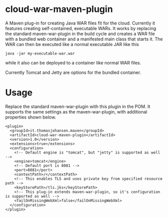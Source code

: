 # cloud-war-maven-plugin

A Maven plug-in for creating Java WAR files fit for the cloud. Currently it features creating self-contained,
executable WARs. It works by replacing the standard maven-war-plugin in the build cycle
and creates a WAR file with a bundled web container and a manifested main class that starts it. The WAR
can then be executed like a normal executable JAR like this

`java -jar my-executable-war.war`

while it also can be deployed to a container like normal WAR files.

Currently Tomcat and Jetty are options for the bundled container.

# Usage

Replace the standard maven-war-plugin with this plugin in the POM. It supports the same settings as the maven-war-plugin, with additional properties shown below.

```
<plugin>
  <groupId>it.thomasjohansen.maven</groupId>
  <artifactId>cloud-war-maven-plugin</artifactId>
  <version>1.0</version>
  <extensions>true</extensions>
  <configuration>
    <!-- Default engine is "tomcat", but "jetty" is supported as well -->
    <engine>tomcat</engine>
    <!-- Default port is 8081 -->
    <port>8081</port>
    <contextPath>/</contextPath>
    <!-- This enables TLS and uses private key from specified resource path -->
    <keyStorePath>/tls.jks</keyStorePath>
    <!-- This plug-in extends maven-war-plugin, so it's configuration is supported as well -->
    <failOnMissingWebXml>false</failOnMissingWebXml>
  </configuration>
</plugin>
```
